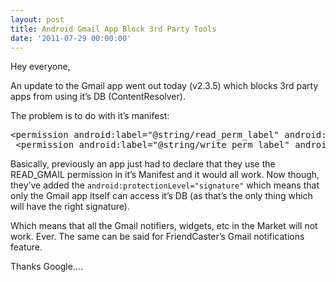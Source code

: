 ```yaml
---
layout: post
title: Android Gmail App Block 3rd Party Tools
date: '2011-07-29 00:00:00'
---
```


Hey everyone,

An update to the Gmail app went out today (v2.3.5) which blocks 3rd party apps from using it&#8217;s DB (ContentResolver).

The problem is to do with it&#8217;s manifest:

<pre class="brush: xml; gutter: true">&lt;permission android:label="@string/read_perm_label" android:name="com.google.android.gm.permission.READ_GMAIL" android:protectionLevel="signature" android:permissionGroup="android.permission-group.MESSAGES" android:description="@string/read_perm_desc" /&gt;
 &lt;permission android:label="@string/write_perm_label" android:name="com.google.android.gm.permission.WRITE_GMAIL" android:protectionLevel="signature" android:permissionGroup="android.permission-group.MESSAGES" android:description="@string/write_perm_desc" /&gt;</pre>

Basically, previously an app just had to declare that they use the READ_GMAIL permission in it&#8217;s Manifest and it would all work. Now though, they&#8217;ve added the `android:protectionLevel="signature"` which means that only the Gmail app itself can access it&#8217;s DB (as that&#8217;s the only thing which will have the right signature).

Which means that all the Gmail notifiers, widgets, etc in the Market will not work. Ever. The same can be said for FriendCaster&#8217;s Gmail notifications feature.

Thanks Google&#8230;.